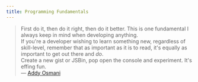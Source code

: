 ```yaml
---
title: Programming Fundamentals
---
```

> First do it, then do it right, then do it better. This is one fundamental I always keep in mind when developing anything.  
> If you're a developer wishing to learn something new, regardless of skill-level, remember that as important as it is to read, it's equally as important to get out there and _do_.  
> Create a new gist or JSBin, pop open the console and experiment. It's effing fun.  
> — <a href='http://addyosmani.com' target='_blank' rel='nofollow'>Addy Osmani</a>